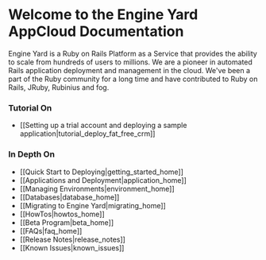 # Welcome to the Engine Yard AppCloud Documentation

Engine Yard is a Ruby on Rails Platform as a Service that provides the ability to scale from hundreds of users to millions. We are a pioneer in automated Rails application deployment and management in the cloud. We've been a part of the Ruby community for a long time and have contributed to Ruby on Rails, JRuby, Rubinius and fog.

### Tutorial On
* [[Setting up a trial account and deploying a sample application|tutorial_deploy_fat_free_crm]]

### In Depth On
* [[Quick Start to Deploying|getting_started_home]]
* [[Applications and Deployment|application_home]]
* [[Managing Environments|environment_home]]
* [[Databases|database_home]]
* [[Migrating to Engine Yard|migrating_home]]
* [[HowTos|howtos_home]]
* [[Beta Program|beta_home]]
* [[FAQs|faq_home]]
* [[Release Notes|release_notes]]
* [[Known Issues|known_issues]]
